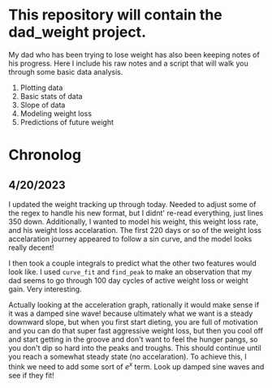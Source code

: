 # This repository will contain the dad_weight project.

My dad who has been trying to lose weight has also been keeping notes of his progress. Here I include his raw notes and a script that will walk you 
through some basic data analysis.

1. Plotting data
2. Basic stats of data
3. Slope of data
4. Modeling weight loss
5. Predictions of future weight

# Chronolog
## 4/20/2023
I updated the weight tracking up through today. Needed to adjust some of the regex to handle his new format, but I didnt' re-read everything, just lines 350 down. Additionally, I wanted to model his weight, this weight loss rate, and his weight loss accelaration. The first 220 days or so of the weight loss accelaration journey appeared to follow a sin curve, and the model looks really decent!

I then took a couple integrals to predict what the other two features would look like. I used `curve_fit` and `find_peak` to make an observation that my dad seems to go through 100 day cycles of active weight loss or weight gain. Very interesting.

Actually looking at the acceleration graph, rationally it would make sense if it was a damped sine wave! because ultimately what we want is a steady downward slope, but when you first start dieting, you are full of motivation and you can do that super fast aggressive weight loss, but then you cool off and start getting in the groove and don't want to feel the hunger pangs, so you don't dip so hard into the peaks and troughs. This should continue until you reach a somewhat steady state (no accelaration). To achieve this, I think we need to add some sort of $e^x$ term. Look up damped sine waves and see if they fit!

